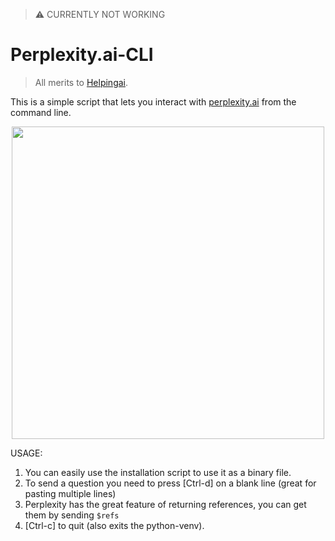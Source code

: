 > ⚠ CURRENTLY NOT WORKING

# Perplexity.ai-CLI

> All merits to [Helpingai](https://github.com/HelpingAI/Helpingai_T2).

This is a simple script that lets you interact with [perplexity.ai](https://www.perplexity.ai/) from the command line.

<div align="center"> <img src="ppl-ai.gif" width=500> </div>

USAGE:
1. You can easily use the installation script to use it as a binary file.
2. To send a question you need to press [Ctrl-d] on a blank line (great for pasting multiple lines)
3. Perplexity has the great feature of returning references, you can get them by sending `$refs`
4. [Ctrl-c] to quit (also exits the python-venv).
